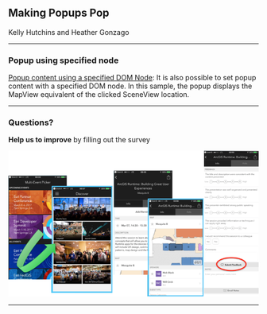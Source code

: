 <!-- .slide: data-background="../reveal.js/img/bg-1.png" -->
<!-- .slide: class="title" -->
## Making Popups Pop
Kelly Hutchins and Heather Gonzago

----

### Popup using specified node 

<p><a href="Demos/PopupDomNode/">Popup content using a specified DOM Node</a>: It is also possible to set popup content with a specified DOM node. In this sample, the popup displays the MapView equivalent of the clicked SceneView location.</p>

----

<!-- .slide: data-background="../reveal.js/img/bg-final.jpg" -->

### Questions?

**Help us to improve** by filling out the survey

![Survey](images/survey-slide.png)

----
